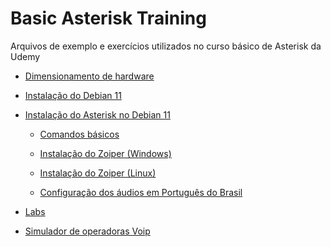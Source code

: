 # Basic Asterisk Training

Arquivos de exemplo e exercícios utilizados no curso básico de Asterisk da Udemy

 - [Dimensionamento de hardware](
https://github.com/beneditomarques/basic-asterisk-training/blob/main/dimensionamento-de-hardware/Configuracao.md)


 - [Instalação do Debian 11](https://github.com/beneditomarques/basic-asterisk-training/blob/main/instalacao-do-debian-11/Instalacao.md)


 - [Instalação do Asterisk no Debian 11](
https://github.com/beneditomarques/basic-asterisk-training/blob/main/instalacao-do-asterisk/Instalacao.md)

   - [Comandos básicos](https://github.com/beneditomarques/basic-asterisk-training/blob/main/instalacao-do-asterisk/comandos-basicos.md)   

   - [Instalação do Zoiper (Windows)](instalacao-zoiper/Instalacao-zoiper-windows.md)
   - [Instalação do Zoiper (Linux)](instalacao-zoiper/Instalacao-zoiper-linux.md)
  
   - [Configuração dos áudios em Português do Brasil](https://github.com/beneditomarques/basic-asterisk-training/blob/main/instalacao-do-asterisk/audios-em-portugues.md)


 - [Labs](labs/labs.md)
  
 - [Simulador de operadoras Voip](https://github.com/beneditomarques/voip-carrier-simulator)

